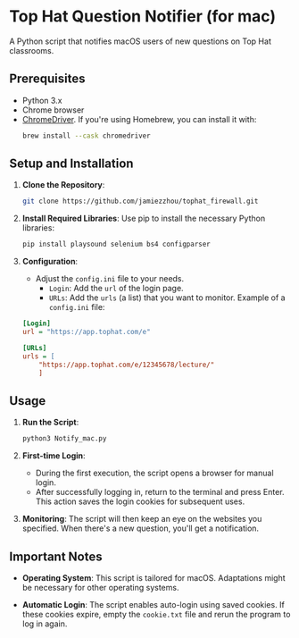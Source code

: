 # Top Hat Question Notifier (for mac)

A Python script that notifies macOS users of new questions on Top Hat classrooms.

## Prerequisites

- Python 3.x
- Chrome browser
- [ChromeDriver](https://sites.google.com/a/chromium.org/chromedriver/). If you're using Homebrew, you can install it with:
    ```bash
    brew install --cask chromedriver
    ```

## Setup and Installation

1. **Clone the Repository**:
    ```bash
    git clone https://github.com/jamiezzhou/tophat_firewall.git
    ```

2. **Install Required Libraries**:
    Use pip to install the necessary Python libraries:
    ```bash
    pip install playsound selenium bs4 configparser
    ```

3. **Configuration**:
    - Adjust the `config.ini` file to your needs.
        - `Login`: Add the `url` of the login page.
        - `URLs`: Add the `urls` (a list) that you want to monitor.
    Example of a `config.ini` file:
    ```ini
    [Login]
    url = "https://app.tophat.com/e"
    
    [URLs]
    urls = [
        "https://app.tophat.com/e/12345678/lecture/"
        ]
    ```

## Usage

1. **Run the Script**:
    ```bash
    python3 Notify_mac.py
    ```

2. **First-time Login**:
    - During the first execution, the script opens a browser for manual login. 
    - After successfully logging in, return to the terminal and press Enter. This action saves the login cookies for subsequent uses.

3. **Monitoring**:
    The script will then keep an eye on the websites you specified. When there's a new question, you'll get a notification.

## Important Notes

- **Operating System**: This script is tailored for macOS. Adaptations might be necessary for other operating systems.
  
- **Automatic Login**: The script enables auto-login using saved cookies. If these cookies expire, empty the `cookie.txt` file and rerun the program to log in again.